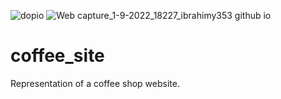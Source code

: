 ![dopio](https://user-images.githubusercontent.com/85551204/219458607-9baeadb8-eb20-41f0-90e4-4b543859b4ac.JPG)
![Web capture_1-9-2022_18227_ibrahimy353 github io](https://user-images.githubusercontent.com/85551204/187947568-e199cefd-bd80-46ae-9827-23ea35ffad68.jpeg)
# coffee_site
Representation of a coffee shop website.
